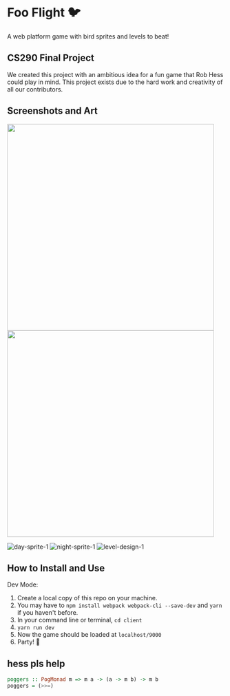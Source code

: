 # Foo Flight :bird:

A web platform game with bird sprites and levels to beat!

## CS290 Final Project

We created this project with an ambitious idea for a fun game that Rob Hess could play in mind. This project exists due to the hard work and creativity of all our contributors.

## Screenshots and Art

<img src="https://user-images.githubusercontent.com/29801241/118744097-8bd25a80-b808-11eb-9da6-d8065e0bd058.jpg" width="480">

<img src="https://user-images.githubusercontent.com/29801241/118755619-0e194980-b81e-11eb-873f-8546ef25e302.jpg" width="480">

![day-sprite-1](https://user-images.githubusercontent.com/29801241/119047974-7299ed00-b973-11eb-9fd2-c9d5e619d971.png)
![night-sprite-1](https://user-images.githubusercontent.com/29801241/119047992-77f73780-b973-11eb-8357-6635c0470fcd.png)
![level-design-1](https://user-images.githubusercontent.com/29801241/119048001-7b8abe80-b973-11eb-87d5-ce85db327de7.png)



## How to Install and Use

Dev Mode:
1. Create a local copy of this repo on your machine.
2. You may have to `npm install webpack webpack-cli --save-dev` and `yarn` if you haven't before.
3. In your command line or terminal, `cd client`
4. `yarn run dev`
5. Now the game should be loaded at `localhost/9000`
6. Party! 🥳

## hess pls help
```haskell
poggers :: PogMonad m => m a -> (a -> m b) -> m b
poggers = (>>=)
```
